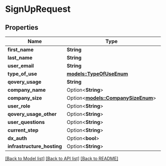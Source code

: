 # SignUpRequest

## Properties

Name | Type | Description | Notes
------------ | ------------- | ------------- | -------------
**first_name** | **String** |  | 
**last_name** | **String** |  | 
**user_email** | **String** |  | 
**type_of_use** | [**models::TypeOfUseEnum**](TypeOfUseEnum.md) |  | 
**qovery_usage** | **String** |  | 
**company_name** | Option<**String**> |  | [optional]
**company_size** | Option<[**models::CompanySizeEnum**](CompanySizeEnum.md)> |  | [optional]
**user_role** | Option<**String**> |  | [optional]
**qovery_usage_other** | Option<**String**> |  | [optional]
**user_questions** | Option<**String**> |  | [optional]
**current_step** | Option<**String**> |  | [optional]
**dx_auth** | Option<**bool**> |  | [optional]
**infrastructure_hosting** | Option<**String**> |  | [optional]

[[Back to Model list]](../README.md#documentation-for-models) [[Back to API list]](../README.md#documentation-for-api-endpoints) [[Back to README]](../README.md)



